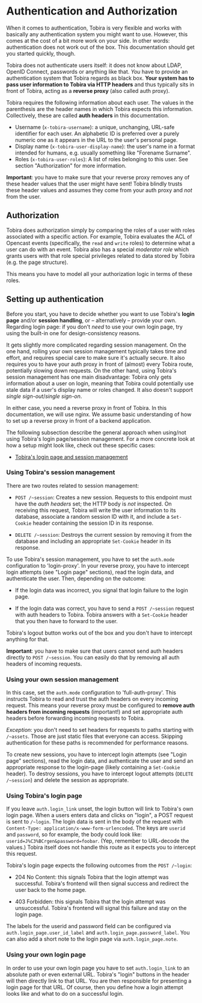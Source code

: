 # Authentication and Authorization

When it comes to authentication, Tobira is very flexible and works with basically any authentication system you might want to use.
However, this comes at the cost of a bit more work on your side.
In other words: authentication does not work out of the box.
This documentation should get you started quickly, though.

Tobira does not authenticate users itself: it does not know about LDAP, OpenID Connect, passwords or anything like that.
*You* have to provide an authentication system that Tobira regards as black box.
**Your system has to pass user information to Tobira via HTTP headers** and thus typically sits in front of Tobira, acting as a **reverse proxy** (also called auth proxy).

Tobira requires the following information about each user.
The values in the parenthesis are the header names in which Tobira expects this information.
Collectively, these are called **auth headers** in this documentation.

- Username (`x-tobira-username`):
  a unique, unchanging, URL-safe identifier for each user.
  An alphabetic ID is preferred over a purely numeric one as it appears in the URL to the user's personal page.
- Display name (`x-tobira-user-display-name`):
  the user's name in a format intended for humans, e.g. usually something like "Forename Surname".
- Roles (`x-tobira-user-roles`):
  A list of roles belonging to this user.
  See section "Authorization" for more information.

**Important**: you have to make sure that your reverse proxy removes any of these header values that the user might have sent!
Tobira blindly trusts these header values and assumes they come from your auth proxy and *not* from the user.


## Authorization

Tobira does authorization simply by comparing the roles of a user with roles associated with a specific action.
For example, Tobira evaluates the ACL of Opencast events (specifically, the `read` and `write` roles) to determine what a user can do with an event.
Tobira also has a special *moderator role* which grants users with that role special privileges related to data stored by Tobira (e.g. the page structure).

This means you have to model all your authorization logic in terms of these roles.


## Setting up authentication

Before you start, you have to decide whether you want to use Tobira's **login page** and/or **session handling**, or – alternatively – provide your own.
Regarding login page: if you don't *need* to use your own login page, try using the built-in one for design-consistency reasons.

It gets slightly more complicated regarding session management.
On the one hand, rolling your own session management typically takes time and effort, and requires special care to make sure it's actually secure.
It also requires you to have your auth proxy in front of (almost) every Tobira route, potentially slowing down requests.
On the other hand, using Tobira's session management has one main disadvantage:
Tobira only gets information about a user on login, meaning that Tobira could potentially use stale data if a user's display name or roles changed.
It also doesn't support *single sign-out*/*single sign-on*.

In either case, you need a reverse proxy in front of Tobira.
In this documentation, we will use nginx.
We assume basic understanding of how to set up a reverse proxy in front of a backend application.

The following subsection describe the general approach when using/not using Tobira's login page/session management.
For a more concrete look at how a setup might look like, check out these specific cases:

- [Tobira's login page and session management](./all-tobira.md)


### Using Tobira's session management

There are two routes related to session management:

- `POST /~session`: Creates a new session.
  Requests to this endpoint must have the *auth headers* set; the HTTP body is *not* inspected.
  On receiving this request, Tobira will write the user information to its database, associate a random session ID with it, and include a `Set-Cookie` header containing the session ID in its response.

- `DELETE /~session`: Destroys the current session by removing it from the database and including an appropriate `Set-Cookie` header in its response.

To use Tobira's session management, you have to set the `auth.mode` configuration to 'login-proxy'.
In your reverse proxy, you have to intercept login attempts (see "Login page" sections), read the login data, and authenticate the user.
Then, depending on the outcome:

- If the login data was incorrect, you signal that login failure to the login page.

- If the login data was correct, you have to send a `POST /~session` request with auth headers to Tobira.
  Tobira answers with a `Set-Cookie` header that you then have to forward to the user.

Tobira's logout button works out of the box and you don't have to intercept anything for that.

**Important**: you have to make sure that users cannot send auth headers directly to `POST /~session`.
You can easily do that by removing all auth headers of incoming requests.


### Using your own session management

In this case, set the `auth.mode` configuration to 'full-auth-proxy'.
This instructs Tobira to read and trust the auth headers on every incoming request.
This means your reverse proxy must be configured to **remove auth headers from incoming requests** (important!) and set appropriate auth headers before forwarding incoming requests to Tobira.

*Exception*: you don't need to set headers for requests to paths starting with `/~assets`.
Those are just static files that everyone can access.
Skipping authentication for these paths is recommended for performance reasons.

To create new sessions, you have to intercept login attempts (see "Login page" sections), read the login data, and authenticate the user and send an appropriate response to the login-page (likely containing a `Set-Cookie` header).
To destroy sessions, you have to intercept logout attempts (`DELETE /~session`) and delete the session as appropriate.


### Using Tobira's login page

If you leave `auth.login_link` unset, the login button will link to Tobira's own login page.
When a users enters data and clicks on "login", a POST request is sent to `/~login`.
The login data is sent in the body of the request with `Content-Type: application/x-www-form-urlencoded`.
The keys are `userid` and `password`, so for example, the body could look like: `userid=J%C3%BCrgen&password=foobar`.
(Yep, remember to URL-decode the values.)
Tobira itself does not handle this route as it expects you to intercept this request.

Tobira's login page expects the following outcomes from the `POST /~login`:

- 204 No Content: this signals Tobira that the login attempt was successful.
  Tobira's frontend will then signal success and redirect the user back to the home page.

- 403 Forbidden: this signals Tobira that the login attempt was unsuccessful.
  Tobira's frontend will signal this failure and stay on the login page.

The labels for the userid and password field can be configured via `auth.login_page.user_id_label` and `auth.login_page.password_label`.
You can also add a short note to the login page via `auth.login_page.note`.


### Using your own login page

In order to use your own login page you have to set `auth.login_link` to an absolute path or even external URL.
Tobira's "login" buttons in the header will then directly link to that URL.
You are then responsible for presenting a login page for that URL.
Of course, then you define how a login attempt looks like and what to do on a successful login.

